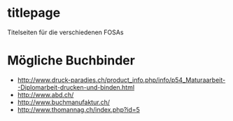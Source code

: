 titlepage
=========

Titelseiten für die verschiedenen FOSAs

Mögliche Buchbinder
==

* http://www.druck-paradies.ch/product_info.php/info/p54_Maturaarbeit--Diplomarbeit-drucken-und-binden.html
* http://www.abd.ch/
* http://www.buchmanufaktur.ch/
* http://www.thomannag.ch/index.php?id=5
